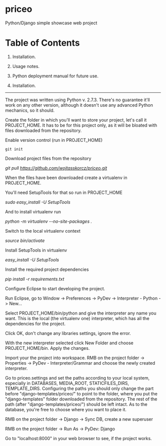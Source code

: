 priceo
======

Python/Django simple showcase web project


Table of Contents
=================

1. Installation.
2. Usage notes.
3. Python deployment manual for future use.


1. Installation.
----------------

The project was written using Python v. 2.7.3. There's no guarantee it'll work on any other version, although it doesn't use any advanced Python mechanics, so it should.

Create the folder in which you'll want to store your project, let's call it PROJECT_HOME. It has to be for this project only, as it will be bloated with files downloaded from the repository.

Enable version control (run in PROJECT_HOME)

`git init`

Download project files from the repository

*git pull https://github.com/wojtasskorcz/priceo.git*


When the files have been downloaded create a virtualenv in PROJECT_HOME.

You'll need SetupTools for that so run in PROJECT_HOME

*sudo easy_install -U SetupTools*

And to install virtualenv run

*python -m virtualenv --no-site-packages .*

Switch to the local virtualenv context

*source bin/activate*

Install SetupTools in virtualenv

*easy_install -U SetupTools*

Install the required project dependencies

*pip install -r requirements.txt*


Configure Eclipse to start developing the project.

Run Eclipse, go to Window -> Preferences -> PyDev -> Interpreter - Python -> New...

Select PROJECT_HOME/bin/python and give the interpreter any name you want. This is the local (the virtualenv one) interpreter, which has all the dependencies for the project.

Click OK, don't change any libraries settings, ignore the error.

With the new interpreter selected click New Folder and choose PROJECT_HOME/bin. Apply the changes.

Import your the project into workspace. RMB on the project folder -> Properties -> PyDev - Interpreter/Grammar and choose the newly created interpreter.

Go to priceo.settings and set the paths according to your local system, especially in DATABASES, MEDIA_ROOT, STATICFILES_DIRS, TEMPLATE_DIRS. Configuring the paths you should only change the part before "django-templates/priceo/" to point to the folder, where you put the "django-templates" folder downloaded from the repository. The rest of the path (after "django-templates/priceo/") should be left intact. As to the database, you're free to choose where you want to place it.

RMB on the project folder -> Django -> Sync DB, create a new superuser

RMB on the project folder -> Run As -> PyDev: Django

Go to "localhost:8000" in your web browser to see, if the project works.

